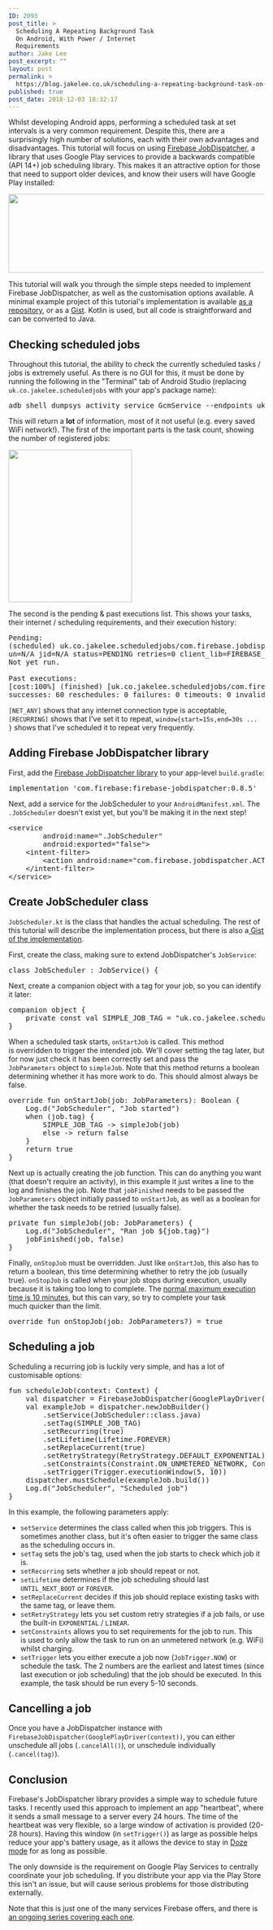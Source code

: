 ```yaml
---
ID: 2093
post_title: >
  Scheduling A Repeating Background Task
  On Android, With Power / Internet
  Requirements
author: Jake Lee
post_excerpt: ""
layout: post
permalink: >
  https://blog.jakelee.co.uk/scheduling-a-repeating-background-task-on-android-with-power-internet-requirements/
published: true
post_date: 2018-12-03 18:32:17
---
```

Whilst developing Android apps, performing a scheduled task at set intervals is a very common requirement. Despite this, there are a surprisingly high number of solutions, each with their own advantages and disadvantages. This tutorial will focus on using <a href="https://github.com/firebase/firebase-jobdispatcher-android">Firebase JobDispatcher</a>, a library that uses Google Play services to provide a backwards compatible (API 14+) job scheduling library. This makes it an attractive option for those that need to support older devices, and know their users will have Google Play installed:

<a href="https://blog.jakelee.co.uk/wp-content/uploads/2018/12/comparison.png"><img class="size-full wp-image-2098 aligncenter" src="https://blog.jakelee.co.uk/wp-content/uploads/2018/12/comparison.png" alt="" width="844" height="155" /></a>

<!--more-->

This tutorial will walk you through the simple steps needed to implement Firebase JobDispatcher, as well as the customisation options available. A minimal example project of this tutorial's implementation is available <a href="https://github.com/JakeSteam/ScheduledJobs">as a repository</a>, or as a <a href="https://gist.github.com/JakeSteam/4d87c6472914c714214d9511db340b09">Gist</a>. Kotlin is used, but all code is straightforward and can be converted to Java.
<h2>Checking scheduled jobs</h2>
Throughout this tutorial, the ability to check the currently scheduled tasks / jobs is extremely useful. As there is no GUI for this, it must be done by running the following in the "Terminal" tab of Android Studio (replacing <code>uk.co.jakelee.scheduledjobs</code> with your app's package name):
<pre>adb shell dumpsys activity service GcmService --endpoints uk.co.jakelee.scheduledjobs</pre>
This will return a <strong>lot</strong> of information, most of it not useful (e.g. every saved WiFi network!). The first of the important parts is the task count, showing the number of registered jobs:

<a href="https://blog.jakelee.co.uk/wp-content/uploads/2018/12/scheduledtasks.png"><img class="aligncenter size-medium wp-image-2099" src="https://blog.jakelee.co.uk/wp-content/uploads/2018/12/scheduledtasks-243x300.png" alt="" width="243" height="300" /></a>

The second is the pending &amp; past executions list. This shows your tasks, their internet / scheduling requirements, and their execution history:
<pre>Pending:
(scheduled) uk.co.jakelee.scheduledjobs/com.firebase.jobdispatcher.GooglePlayReceiver{u=0 tag="uk.co.jakelee.scheduledjobs.job" trigger=window{start=15s,end=30s,earliest=-369s,latest=-354s} requirements=[NET_ANY] attributes=[RECURRING] scheduled=-384s last_r
un=N/A jid=N/A status=PENDING retries=0 client_lib=FIREBASE_JOB_DISPATCHER-1}
Not yet run.

Past executions:
[cost:100%] (finished) [uk.co.jakelee.scheduledjobs/com.firebase.jobdispatcher.GooglePlayReceiver:uk.co.jakelee.scheduledjobs.job,u0]
successes: 60 reschedules: 0 failures: 0 timeouts: 0 invalid_service: 0 total_elapsed_millis: 2842 total_uptime_millis: 2848</pre>
<code>[NET_ANY]</code> shows that any internet connection type is acceptable, <code>[RECURRING]</code> shows that I've set it to repeat, <code>window{start=15s,end=30s ... }</code> shows that I've scheduled it to repeat very frequently.
<h2>Adding Firebase JobDispatcher library</h2>
First, add the <a href="https://github.com/firebase/firebase-jobdispatcher-android">Firebase JobDispatcher library</a> to your app-level <code>build.gradle</code>:
<pre>implementation 'com.firebase:firebase-jobdispatcher:0.8.5'</pre>
Next, add a service for the JobScheduler to your <code>AndroidManifest.xml</code>. The <code>.JobScheduler</code> doesn't exist yet, but you'll be making it in the next step!
<pre>&lt;service
        android:name=".JobScheduler"
        android:exported="false"&gt;
    &lt;intent-filter&gt;
        &lt;action android:name="com.firebase.jobdispatcher.ACTION_EXECUTE" /&gt;
    &lt;/intent-filter&gt;
&lt;/service&gt;</pre>
<h2>Create JobScheduler class</h2>
<code>JobScheduler.kt</code> is the class that handles the actual scheduling. The rest of this tutorial will describe the implementation process, but there is also a<a href="https://gist.github.com/JakeSteam/4d87c6472914c714214d9511db340b09#file-jobscheduler-kt"> Gist of the implementation</a>.

First, create the class, making sure to extend JobDispatcher's <code>JobService</code>:
<pre>class JobScheduler : JobService() {</pre>
Next, create a companion object with a tag for your job, so you can identify it later:
<pre>companion object {
    private const val SIMPLE_JOB_TAG = "uk.co.jakelee.scheduledjobs.job"
}</pre>
When a scheduled task starts, <code>onStartJob</code> is called. This method is overridden to trigger the intended job. We'll cover setting the tag later, but for now just check it has been correctly set and pass the <code>JobParameters</code> object to <code>simpleJob</code>. Note that this method returns a boolean determining whether it has more work to do. This should almost always be false.
<pre>override fun onStartJob(job: JobParameters): Boolean {
    Log.d("JobScheduler", "Job started")
    when (job.tag) {
        SIMPLE_JOB_TAG -&gt; simpleJob(job)
        else -&gt; return false
    }
    return true
}</pre>
Next up is actually creating the job function. This can do anything you want (that doesn't require an activity), in this example it just writes a line to the log and finishes the job. Note that <code>jobFinished</code> needs to be passed the <code>JobParameters</code> object initially passed to <code>onStartJob</code>, as well as a boolean for whether the task needs to be retried (usually false).
<pre>private fun simpleJob(job: JobParameters) {
    Log.d("JobScheduler", "Ran job ${job.tag}")
    jobFinished(job, false)
}</pre>
Finally, <code>onStopJob</code> must be overridden. Just like <code>onStartJob</code>, this also has to return a boolean, this time determining whether to retry the job (usually true). <code>onStopJob</code> is called when your job stops during execution, usually because it is taking too long to complete. The <a href="https://stackoverflow.com/a/48630779/608312">normal maximum execution time is 10 minutes</a>, but this can vary, so try to complete your task much quicker than the limit.
<pre>override fun onStopJob(job: JobParameters?) = true</pre>
<h2>Scheduling a job</h2>
Scheduling a recurring job is luckily very simple, and has a lot of customisable options:
<pre>fun scheduleJob(context: Context) {
    val dispatcher = FirebaseJobDispatcher(GooglePlayDriver(context))
    val exampleJob = dispatcher.newJobBuilder()
        .setService(JobScheduler::class.java)
        .setTag(SIMPLE_JOB_TAG)
        .setRecurring(true)
        .setLifetime(Lifetime.FOREVER)
        .setReplaceCurrent(true)
        .setRetryStrategy(RetryStrategy.DEFAULT_EXPONENTIAL)
        .setConstraints(Constraint.ON_UNMETERED_NETWORK, Constraint.DEVICE_CHARGING)
        .setTrigger(Trigger.executionWindow(5, 10))
    dispatcher.mustSchedule(exampleJob.build())
    Log.d("JobScheduler", "Scheduled job")
}</pre>
In this example, the following parameters apply:
<ul>
 	<li><code>setService</code> determines the class called when this job triggers. This is sometimes another class, but it's often easier to trigger the same class as the scheduling occurs in.</li>
 	<li><code>setTag</code> sets the job's tag, used when the job starts to check which job it is.</li>
 	<li><code>setRecurring</code> sets whether a job should repeat or not.</li>
 	<li><code>setLifetime</code> determines if the job scheduling should last <code>UNTIL_NEXT_BOOT</code> or <code>FOREVER</code>.</li>
 	<li><code>setReplaceCurrent</code> decides if this job should replace existing tasks with the same tag, or leave them.</li>
 	<li><code>setRetryStrategy</code> lets you set custom retry strategies if a job fails, or use the built-in <code>EXPONENTIAL</code> / <code>LINEAR</code>.</li>
 	<li><code>setConstraints</code> allows you to set requirements for the job to run. This is used to only allow the task to run on an unmetered network (e.g. WiFi) whilst charging.</li>
 	<li><code>setTrigger</code> lets you either execute a job now (<code>JobTrigger.NOW</code>) or schedule the task. The 2 numbers are the earliest and latest times (since last execution or job scheduling) that the job should be executed. In this example, the task should be run every 5-10 seconds.</li>
</ul>
<h2>Cancelling a job</h2>
Once you have a JobDispatcher instance with <code>FirebaseJobDispatcher(GooglePlayDriver(context))</code>, you can either unschedule all jobs (<code>.cancelAll()</code>), or unschedule individually (<code>.cancel(tag)</code>).
<h2>Conclusion</h2>
Firebase's JobDispatcher library provides a simple way to schedule future tasks. I recently used this approach to implement an app "heartbeat", where it sends a small message to a server every 24 hours. The time of the heartbeat was very flexible, so a large window of activation is provided (20-28 hours). Having this window (in <code>setTrigger()</code>) as large as possible helps reduce your app's battery usage, as it allows the device to stay in <a href="https://developer.android.com/training/monitoring-device-state/doze-standby">Doze mode</a> for as long as possible.

The only downside is the requirement on Google Play Services to centrally coordinate your job scheduling. If you distribute your app via the Play Store this isn't an issue, but will cause serious problems for those distributing externally.

Note that this is just one of the many services Firebase offers, and there is <a href="https://blog.jakelee.co.uk/firebase/">an ongoing series covering each one</a>.